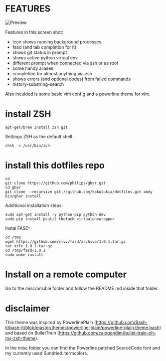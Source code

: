 FEATURES
========

![Preview](http://raw.github.com/kakulukia/dotfiles/master/misc/img/preview.png)

Features in this screen shot:

  * icon shows running background processes
  * fasd (and tab completion for it)
  * shows git status in prompt
  * shows active python virtual env
  * different prompt when connected via ssh or as root
  * some handy aliases
  * completion for almost anything via zsh
  * shows errors (and optional codes) from failed commands
  * history-substring-search
  
Also inculded is some basic vim config and a powerline theme for vim.


install ZSH
===========

    apt-get/brew install zsh git

Settings ZSH as the default shell.
    
    chsh -s /usr/bin/zsh

install this dotfiles repo 
==========================

    cd
    git clone https://github.com/philips/ghar.git
    cd ghar
    git clone --recursive git://github.com/kakulukia/dotfiles.git andy
    bin/ghar install
    
Additional installation steps:

    sudo apt-get install -y python-pip python-dev
    sudo pip install psutil thefuck virtualenvwrapper
    
Instal FASD:

    cd /tmp
    wget https://github.com/clvv/fasd/archive/1.0.1.tar.gz
    tar xzfv 1.0.1.tar.gz
    cd /tmp/fasd-1.0.1
    sudo make install
    

Install on a remote computer
============================

Go to the misc/ansible folder and follow the README.md inside that folder.


disclaimer
===

This theme was inspired by PowerlinePlain (https://github.com/Bash-it/bash-it/blob/master/themes/powerline-plain/powerline-plain.theme.bash) and based on BulletTrain (https://github.com/caiogondim/bullet-train-oh-my-zsh-theme).

In the misc folder you can find the Powerline patched SourceCode font and my currently used Sundried.itermcolors.

